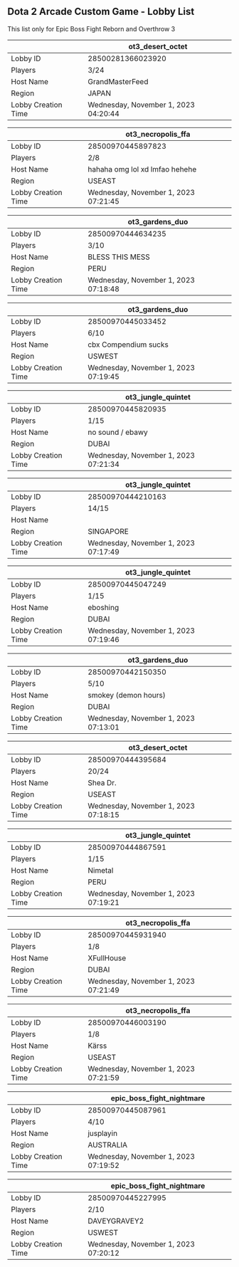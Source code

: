 ## Dota 2 Arcade Custom Game - Lobby List

This list only for Epic Boss Fight Reborn and Overthrow 3

|  | ot3_desert_octet |
| ------ | ------ |
| Lobby ID | 28500281366023920 |
| Players | 3/24 |
| Host Name | GrandMasterFeed |
| Region | JAPAN |
| Lobby Creation Time | Wednesday, November 1, 2023 04:20:44 |


|  | ot3_necropolis_ffa |
| ------ | ------ |
| Lobby ID | 28500970445897823 |
| Players | 2/8 |
| Host Name | hahaha omg lol xd lmfao hehehe |
| Region | USEAST |
| Lobby Creation Time | Wednesday, November 1, 2023 07:21:45 |


|  | ot3_gardens_duo |
| ------ | ------ |
| Lobby ID | 28500970444634235 |
| Players | 3/10 |
| Host Name | BLESS THIS MESS |
| Region | PERU |
| Lobby Creation Time | Wednesday, November 1, 2023 07:18:48 |


|  | ot3_gardens_duo |
| ------ | ------ |
| Lobby ID | 28500970445033452 |
| Players | 6/10 |
| Host Name | cbx Compendium sucks |
| Region | USWEST |
| Lobby Creation Time | Wednesday, November 1, 2023 07:19:45 |


|  | ot3_jungle_quintet |
| ------ | ------ |
| Lobby ID | 28500970445820935 |
| Players | 1/15 |
| Host Name | no sound / ebawy |
| Region | DUBAI |
| Lobby Creation Time | Wednesday, November 1, 2023 07:21:34 |


|  | ot3_jungle_quintet |
| ------ | ------ |
| Lobby ID | 28500970444210163 |
| Players | 14/15 |
| Host Name | |||||||||||| |
| Region | SINGAPORE |
| Lobby Creation Time | Wednesday, November 1, 2023 07:17:49 |


|  | ot3_jungle_quintet |
| ------ | ------ |
| Lobby ID | 28500970445047249 |
| Players | 1/15 |
| Host Name | eboshing |
| Region | DUBAI |
| Lobby Creation Time | Wednesday, November 1, 2023 07:19:46 |


|  | ot3_gardens_duo |
| ------ | ------ |
| Lobby ID | 28500970442150350 |
| Players | 5/10 |
| Host Name | smokey (demon hours) |
| Region | DUBAI |
| Lobby Creation Time | Wednesday, November 1, 2023 07:13:01 |


|  | ot3_desert_octet |
| ------ | ------ |
| Lobby ID | 28500970444395684 |
| Players | 20/24 |
| Host Name | Shea Dr. |
| Region | USEAST |
| Lobby Creation Time | Wednesday, November 1, 2023 07:18:15 |


|  | ot3_jungle_quintet |
| ------ | ------ |
| Lobby ID | 28500970444867591 |
| Players | 1/15 |
| Host Name | Nimetal |
| Region | PERU |
| Lobby Creation Time | Wednesday, November 1, 2023 07:19:21 |


|  | ot3_necropolis_ffa |
| ------ | ------ |
| Lobby ID | 28500970445931940 |
| Players | 1/8 |
| Host Name | XFullHouse |
| Region | DUBAI |
| Lobby Creation Time | Wednesday, November 1, 2023 07:21:49 |


|  | ot3_necropolis_ffa |
| ------ | ------ |
| Lobby ID | 28500970446003190 |
| Players | 1/8 |
| Host Name | Kärss |
| Region | USEAST |
| Lobby Creation Time | Wednesday, November 1, 2023 07:21:59 |


|  | epic_boss_fight_nightmare |
| ------ | ------ |
| Lobby ID | 28500970445087961 |
| Players | 4/10 |
| Host Name | jusplayin |
| Region | AUSTRALIA |
| Lobby Creation Time | Wednesday, November 1, 2023 07:19:52 |


|  | epic_boss_fight_nightmare |
| ------ | ------ |
| Lobby ID | 28500970445227995 |
| Players | 2/10 |
| Host Name | DAVEYGRAVEY2 |
| Region | USWEST |
| Lobby Creation Time | Wednesday, November 1, 2023 07:20:12 |



